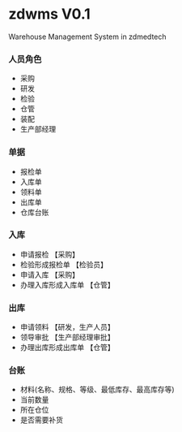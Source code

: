 # zdwms V0.1
Warehouse Management System in zdmedtech

### 人员角色
- 采购
- 研发
- 检验
- 仓管
- 装配
- 生产部经理

### 单据
- 报检单
- 入库单
- 领料单
- 出库单
- 仓库台账

### 入库 
- 申请报检 【采购】
- 检验形成报检单 【检验员】
- 申请入库 【采购】
- 办理入库形成入库单 【仓管】

### 出库
- 申请领料 【研发，生产人员】
- 领导审批 【生产部经理审批】
- 办理出库形成出库单 【仓管】

### 台账
- 材料(名称、规格、等级、最低库存、最高库存等)
- 当前数量
- 所在仓位
- 是否需要补货